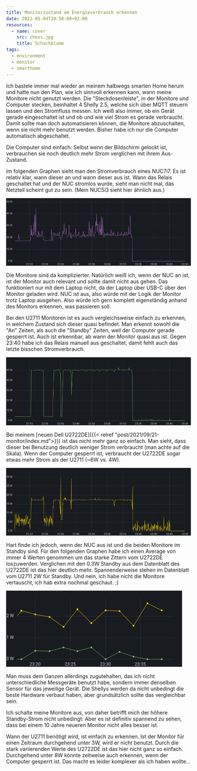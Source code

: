 ```yaml
---
title: Monitorzustand am Energieverbrauch erkennen
date: 2022-05-04T20:50:00+02:00
resources:
  - name: cover
    src: chess.jpg
    title: Schachblume
tags:
  - environment
  - monitor
  - smarthome
---
```

Ich bastele immer mal wieder an meinem halbwegs smarten Home herum und hatte nun den Plan, wie ich sinnvoll erkennen kann, wann meine Monitore nicht genutzt werden.
Die "Steckdosenleiste", in der Monitore und Computer stecken, beinhaltet 4 Shelly 2.5, welche sich über MQTT steuern lassen und den Stromfluss messen.
Ich weiß also immer, ob ein Gerät gerade eingeschaltet ist und ob und wie viel Strom es gerade verbraucht.
Damit sollte man doch automatisieren können, die Monitore abzuschalten, wenn sie nicht mehr benutzt werden.
Bisher habe ich nur die Computer automatisch abgeschaltet.
<!--more-->

Die Computer sind einfach: Selbst wenn der Bildschirm gelockt ist, verbrauchen sie noch deutlich mehr Strom verglichen mit ihrem Aus-Zustand.

Im folgenden Graphen sieht man den Stromverbrauch eines NUC7i7.
Es ist relativ klar, wann dieser an und wann dieser aus ist.
Wann das Relais geschaltet hat und der NUC stromlos wurde, sieht man nicht mal, das Netzteil scheint gut zu sein.
(Mein NUC5i3 sieht hier ähnlich aus.)

![Stromverbrauch eines Intel NUC7i7](nuc.png)

Die Monitore sind da komplizierter.
Natürlich weiß ich, wenn der NUC an ist, ist der Monitor auch relevant und sollte damit nicht aus gehen.
Das funktioniert nur mit dem Laptop nicht, da der Laptop über USB-C über den Monitor geladen wird.
NUC ist aus, also würde mit der Logik der Monitor trotz Laptop ausgehen.
Also würde ich gern komplett eigenständig anhand des Monitors erkennen, was passieren soll.

Bei den U2711 Monitoren ist es auch vergleichsweise einfach zu erkennen, in welchem Zustand sich dieser quasi befindet.
Man erkennt sowohl die "An" Zeiten, als auch die "Standby" Zeiten, weil der Computer gerade gesperrt ist.
Auch ist erkennbar, ab wann der Monitor quasi aus ist.
Gegen 23:40 habe ich das Relais manuell aus geschaltet, damit fehlt auch das letzte bisschen Stromverbrauch.

![Stromverbrauch eines Dell U2711 Monitor](u2711.png)

Bei meinem [neuen Dell U2722DE]({{< relref "post/2021/09/21-monitor/index.md">}}) ist das nicht mehr ganz so einfach.
Man sieht, dass dieser bei Benutzung deutlich weniger Strom verbraucht (man achte auf die Skala).
Wenn der Computer gesperrt ist, verbraucht der U2722DE sogar etwas mehr Strom als der U2711 (~6W vs. 4W).

![Stromverbrauch eines Dell U2722DE Monitor](u2722de.png)

Hart finde ich jedoch, wenn der NUC aus ist und die beiden Monitore im Standby sind.
Für den folgenden Graphen habe ich einen Average von immer 4 Werten genommen um das starke Zittern vom U2722DE loszuwerden.
Verglichen mit den 0.3W Standby aus dem Datenblatt des U2722DE ist das hier deutlich mehr.
Spannenderweise stehen im Datenblatt vom U2711 2W für Standby.
Und nein, ich habe nicht die Monitore vertauscht, ich hab extra nochmal geschaut. ;)

![Vergleich vom Standby Strom von U2711 und U2722DE](compare-standby.png)

Man muss dem Ganzen allerdings zugutehalten, das ich nicht unterschiedliche Messgeräte benutzt habe, sondern immer denselben Sensor für das jeweilige Gerät.
Die Shellys werden da nicht unbedingt die beste Hardware verbaut haben, aber grundsätzlich sollte das vergleichbar sein.

Ich schalte meine Monitore aus, von daher betrifft mich der höhere Standby-Strom nicht unbedingt.
Aber es ist definitiv spannend zu sehen, dass bei einem 10 Jahre neueren Monitor nicht alles besser ist.

Wann der U2711 benötigt wird, ist einfach zu erkennen.
Ist der Monitor für einen Zeitraum durchgehend unter 3W, wird er nicht benutzt.
Durch die stark variierenden Werte des U2722DE ist das hier nicht ganz so einfach.
Durchgehend unter 8W könnte zeitweise auch erkennen, wenn der Computer gesperrt ist.
Das macht es leider komplexer als ich haben wollte…
